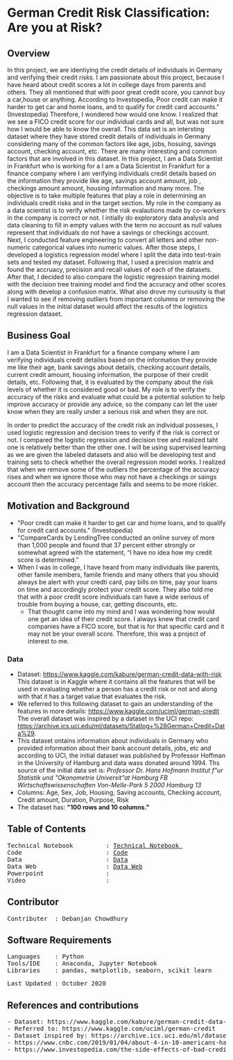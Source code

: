 # German Credit Risk Classification: Are you at Risk?

## Overview
In this project, we are identiying the credit details of individuals in Germany and verifying their credit risks. I am passionate about this project, because I have heard about credit scores a lot in college days from parents and others. They all mentioned that with poor great credit score, you cannot buy a car,house or anything. According to Investopedia, Poor credit can make it harder to get car and home loans, and to qualify for credit card accounts." (Investopedia) Therefore, I wondered how would one know. I realized that we see a FICO credit score for our individual cards and all, but was not sure how I would be able to know the overall. This data set is an intersting dataset where they have stored credit details of individuals in Germany considering many of the common factors like age, jobs, hosuing, savings account, checking account, etc. There are many interesting and common factors that are involved in this dataset.  In this project, I am a Data Scientist in Frankfurt who is working for a I am a Data Scientist in Frankfurt for a finance company where I am verifying individuals credit details based on the information they provide like age, savings account amount, job , checkings amount amount, housing information and many more. The objective is to take multiple features that play a role in determining an individuals credit risks and in the target section. My role in the company as a data scientist is to verify whether the risk evalautions made by co-workers in the company is correct or not. I intially do exploratory data analysis and data cleaning to fill in empty values with the term no account as null values represent that individuals do not have a savings or checkings account. Next, I conducted feature engineering to convert all letters and other non-numeric categorical values into numeric values. After those steps, I developed a logistics regression model where I split the data into test-train sets and tested my dataset. Following that, I used a precision matrix and found the accruacy, precision and recall values of each of the datasets. After that, I decided to also compare the logistic regression training model with the decision tree training model and find the accuracy and other scores along with develop a confusion matrix. What also drove my curiousity is that I wanted to see if removing outliers from important columns or removing the null values in the initial dataset would affect the results of the logistics regression dataset. 

## Business Goal 
I am a Data Scientist in Frankfurt for a finance company where I am verifying individuals credit detailss based on the information they provide me like their age, bank savings about details, checking account details, current credit amount, housing information, the purpose of their credit details, etc. Following that, it is evaluated by the company about the risk levels of whether it is considered good or bad. My role is to verify the accuracy of the risks and evaluate what could be a potential solution to help improve accuracy or provide any advice, so the company can let the user know when they are really under a serious risk and when they are not.

In order to predict the accuracy of the credit risk an individual posseses, I used logistic regression and decision trees to verify if the risk is correct or not. I compared the logistic regression and decision tree and realized taht one is relatively better than the other one. I will be using supervised learning as we are given the labeled datasets and also will be developing test and training sets to check whether the overall regression model works. I realized that when we remove some of the outliers the percentage of the accuracy rises and when we ignore those who may not have a checkings or saings account then the accuracy percentage falls and seems to be more riskier.

## Motivation and Background
- "Poor credit can make it harder to get car and home loans, and to qualify for credit card accounts." (Investopedia) 
- "CompareCards by LendingTree conducted an online survey of more than 1,000 people and found that 37 percent either strongly or somewhat agreed with the statement, “I have no idea how my credit score is determined.”
- When I was in college, I have heard from many individuals like parents, other famile members, famile friends and many others that you should always be alert with your credti card, pay bills on time, pay your loans on time and accordingly protect your credit score. They also told me that with a poor credit score individuals can have a wide serious of trouble from buying a house, car, getting discounts, etc. 
  - That thought came into my mind and I was wondering how would one get an idea of their credit score. I always knew that credit card companies have a FICO score, but that is for that specific card and it may not be your overall score. Therefore, this was a project of interest to me. 

### Data
- Dataset: https://www.kaggle.com/kabure/german-credit-data-with-risk This dataset is in Kaggle where it contains all the features that will be used in evaluating whether a person has a credit risk or not and along with that it has a target value that evaluates the risk. 
- We referred to this following dataset to gain an understanding of the features in more details: https://www.kaggle.com/uciml/german-credit The overall dataset was inspired by a dataset in the UCI repo: https://archive.ics.uci.edu/ml/datasets/Statlog+%28German+Credit+Data%29. 
- This dataset ontains information about individuals in Germany who provided information about their bank account details, jobs, etc and according to UCI, the initial dataset was published by Professor Hoffman in the University of Hamburg and data wass donated around 1994. Ths source of the initial data set is: *Professor Dr. Hans Hofmann Institut f"ur Statistik und "Okonometrie Universit"at Hamburg FB Wirtschaftswissenschaften Von-Melle-Park 5 2000 Hamburg 13*
- Columns: Age, Sex, Job, Housing, Saving accounts, Checking account, Credit amount, Duration, Purpose, Risk
- The dataset has: **"100 rows and 10 columns."**

## Table of Contents
<pre>
Technical Notebook         : <a href=https://github.com/Debanjan-C/German_Credit/blob/main/Notebook/Technical_Notebook.ipynb>Technical Notebook </a>
Code                       : <a href=https://github.com/Debanjan-C/German_Credit/blob/main/Notebook/Code.ipynb>Code</a>
Data                       : <a href=https://github.com/Debanjan-C/German_Credit/blob/main/data/german_credit_data.csv>Data</a>
Data Web                   : <a href=https://www.kaggle.com/kabure/german-credit-data-with-risk>Data Web</a>
Powerpoint                 :
Video                      :
</pre>

##  Contributor
<pre>
Contributer  : Debanjan Chowdhury
</pre>

##  Software Requirements
<pre>
Languages    : Python
Tools/IDE    : Anaconda, Jupyter Notebook
Libraries    : pandas, matplotlib, seaborn, scikit learn
</pre>

<pre>
Last Updated : October 2020
</pre>

## References and contributions
<pre>
- Dataset: https://www.kaggle.com/kabure/german-credit-data-with-risk.
- Referred to: https://www.kaggle.com/uciml/german-credit
- Dataset inspired by: https://archive.ics.uci.edu/ml/datasets/Statlog+%28German+Credit+Data%29.
- https://www.cnbc.com/2019/01/04/about-4-in-10-americans-have-no-idea-how-credit-scores-are-determined.html
- https://www.investopedia.com/the-side-effects-of-bad-credit-4769783#:~:text=Poor%20credit%20can%20make%20it,%2C%20renter's%2C%20and%20homeowner's%20insurance.
</pre>
